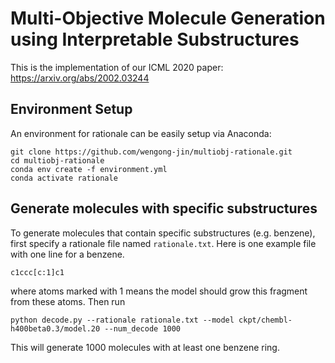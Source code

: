 # Multi-Objective Molecule Generation using Interpretable Substructures

This is the implementation of our ICML 2020 paper: https://arxiv.org/abs/2002.03244

## Environment Setup
An environment for rationale can be easily setup via Anaconda:
```
git clone https://github.com/wengong-jin/multiobj-rationale.git
cd multiobj-rationale
conda env create -f environment.yml
conda activate rationale
```

## Generate molecules with specific substructures
To generate molecules that contain specific substructures (e.g. benzene), first specify a rationale file named `rationale.txt`. Here is one example file with one line for a benzene.
```
c1ccc[c:1]c1
```
where atoms marked with 1 means the model should grow this fragment from these atoms. Then run
```
python decode.py --rationale rationale.txt --model ckpt/chembl-h400beta0.3/model.20 --num_decode 1000
```
This will generate 1000 molecules with at least one benzene ring.
